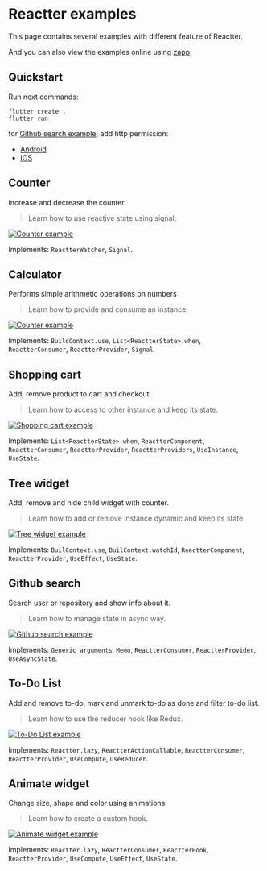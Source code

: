 # Reactter examples

This page contains several examples with different feature of Reactter.

And you can also view the examples online using [zapp](https://zapp.run/pub/flutter_reactter).

## Quickstart

Run next commands:

```shell
flutter create .
flutter run
```

for [Github search example](#github-search), add http permission:

- [Android](https://docs.flutter.dev/development/data-and-backend/networking#android)
- [IOS](https://guides.codepath.com/ios/Internet-Permissions)

## Counter

Increase and decrease the counter.

> Learn how to use reactive state using signal.

[![Counter example](https://raw.githubusercontent.com/2devs-team/reactter_assets/main/examples/counter_example.gif)](https://github.com/2devs-team/reactter/tree/master/packages/flutter_reactter/example/lib/counter)

Implements: `ReactterWatcher`, `Signal`.

## Calculator

Performs simple arithmetic operations on numbers

> Learn how to provide and consume an instance.

[![Counter example](https://raw.githubusercontent.com/2devs-team/reactter_assets/main/examples/calculator_example.png)](https://github.com/2devs-team/reactter/tree/master/packages/flutter_reactter/example/lib/calculator)

Implements: `BuildContext.use`, `List<ReactterState>.when`, `ReactterConsumer`, `ReactterProvider`, `Signal`.

## Shopping cart

Add, remove product to cart and checkout.

> Learn how to access to other instance and keep its state.

[![Shopping cart example](https://raw.githubusercontent.com/2devs-team/reactter_assets/main/examples/cart_example.gif)](https://github.com/2devs-team/reactter/tree/master/packages/flutter_reactter/example/lib/shopping_cart)

Implements: `List<ReactterState>.when`, `ReactterComponent`, `ReactterConsumer`, `ReactterProvider`, `ReactterProviders`, `UseInstance`, `UseState`.

## Tree widget

Add, remove and hide child widget with counter.

> Learn how to add or remove instance dynamic and keep its state.

[![Tree widget example](https://raw.githubusercontent.com/2devs-team/reactter_assets/main/examples/tree_example.gif)](https://github.com/2devs-team/reactter/tree/master/packages/flutter_reactter/example/lib/tree)

Implements: `BuilContext.use`, `BuilContext.watchId`, `ReactterComponent`, `ReactterProvider`, `UseEffect`, `UseState`.

## Github search

Search user or repository and show info about it.

> Learn how to manage state in async way.

[![Github search example](https://raw.githubusercontent.com/2devs-team/reactter_assets/main/examples/api_example.png)](https://github.com/2devs-team/reactter/tree/master/packages/flutter_reactter/example/lib/api)

Implements: `Generic arguments`, `Memo`, `ReactterConsumer`, `ReactterProvider`, `UseAsyncState`.

## To-Do List

Add and remove to-do, mark and unmark to-do as done and filter to-do list.

> Learn how to use the reducer hook like Redux.

[![To-Do List example](https://raw.githubusercontent.com/2devs-team/reactter_assets/main/examples/todos_example.png)](https://github.com/2devs-team/reactter/tree/master/packages/flutter_reactter/example/lib/todo)

Implements: `Reactter.lazy`, `ReactterActionCallable`, `ReactterConsumer`, `ReactterProvider`, `UseCompute`, `UseReducer`.

## Animate widget

Change size, shape and color using animations.

> Learn how to create a custom hook.

[![Animate widget example](https://raw.githubusercontent.com/2devs-team/reactter_assets/main/examples/animation_example.gif)](https://github.com/2devs-team/reactter/tree/master/packages/flutter_reactter/example/lib/animation)

Implements: `Reactter.lazy`, `ReactterConsumer`, `ReactterHook`, `ReactterProvider`, `UseCompute`, `UseEffect`, `UseState`.
